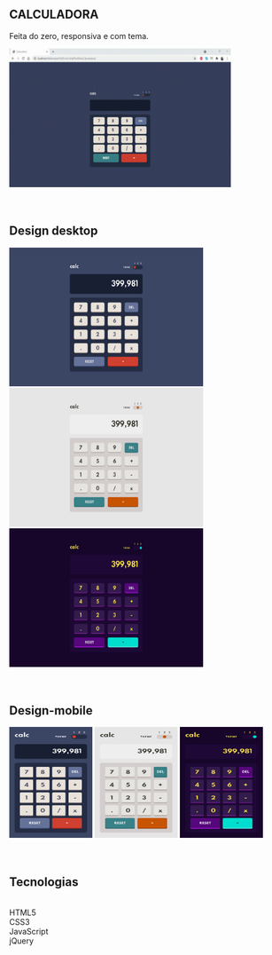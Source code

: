 
## CALCULADORA
Feita do zero, responsiva e com tema.

<img src="imagens/calculadora.gif" width=400 height=250>

<br/>
<br/>
<br/>


## Design desktop

<img src="imagens/desktop-design-theme-1.jpg" width=350 height=250>
<img src="imagens/desktop-design-theme-2.jpg" width=350 height=250>
<img src="imagens/desktop-design-theme-3.jpg" width=350 height=250>

<br/>
<br/>
<br/>

## Design-mobile

<img src="imagens/mobile-design-theme-1.jpg" width=150 height=200>
<img src="imagens/mobile-design-theme-2.jpg" width=150 height=200>
<img src="imagens/mobile-design-theme-3.jpg" width=150 height=200>

<br/>
<br/>
<br/>


## Tecnologias

<br/>HTML5
<br/>CSS3
<br/>JavaScript
<br/>jQuery

